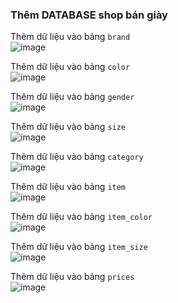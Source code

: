 ### Thêm DATABASE shop bán giày  
Thêm dữ liệu vào bảng `brand`  
![image](https://user-images.githubusercontent.com/95077178/154915422-e2761b01-18c7-48d4-bd9a-00462a681f8e.png)  

Thêm dữ liệu vào bảng `color`  
![image](https://user-images.githubusercontent.com/95077178/154915580-faae8723-e5c5-4132-b9a8-5e909aaf5696.png)  

Thêm dữ liệu vào bảng `gender`  
![image](https://user-images.githubusercontent.com/95077178/154915758-958d64c9-75e6-48f9-9d48-41d18ff533a8.png)  

Thêm dữ liệu vào bảng `size`  
![image](https://user-images.githubusercontent.com/95077178/154916066-fcdcc7cf-f603-4aba-b0e4-8c26c5aa05f7.png)  

Thêm dữ liệu vào bảng `category`  
![image](https://user-images.githubusercontent.com/95077178/154916262-5c65d954-c208-497f-84cc-59eeb309816b.png)  

Thêm dữ liệu vào bảng `item`  
![image](https://user-images.githubusercontent.com/95077178/154916455-0da13b11-a8b7-42a3-bcc3-0b4afa4de0d5.png)  

Thêm dữ liệu vào bảng `item_color`  
![image](https://user-images.githubusercontent.com/95077178/154916664-4c52563a-0f96-4f25-9c89-0967a54fc816.png)  

Thêm dữ liệu vào bảng `item_size`  
![image](https://user-images.githubusercontent.com/95077178/154916789-bc886b3f-8472-4256-bc9d-539171b168ab.png)  

Thêm dữ liệu vào bảng `prices`  
![image](https://user-images.githubusercontent.com/95077178/154916939-0e34ab2d-5881-4a4e-a273-5dd8b9a6a143.png)